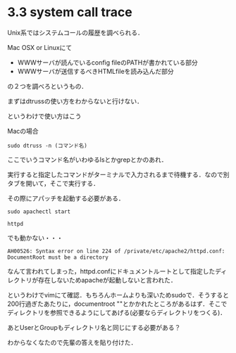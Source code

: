 # 3.3 system call trace
Unix系ではシステムコールの履歴を調べられる．

Mac OSX or Linuxにて

+ WWWサーバが読んでいるconfig fileのPATHが書かれている部分
+ WWWサーバが送信するべきHTMLfileを読み込んだ部分

の２つを調べろというもの．

まずはdtrussの使い方をわからないと行けない．

というわけで使い方はこう

Macの場合

```
sudo dtruss -n (コマンド名)
```

ここでいうコマンド名がいわゆるlsとかgrepとかのあれ．

実行すると指定したコマンドがターミナルで入力されるまで待機する．なので別タブを開いて，そこで実行する．

その際にアパッチを起動する必要がある．

```
sudo apachectl start
```

```
httpd
```

でも動かない・・・

```
AH00526: Syntax error on line 224 of /private/etc/apache2/httpd.conf:
DocumentRoot must be a directory
```
なんて言われてしまった，httpd.confにドキュメントルートとして指定したディレクトリが存在しないためapacheが起動しないと言われた．

というわけでvimにて確認．もちろんホームよりも深いためsudoで．そうすると200行過ぎたあたりに，documentroot ""とかかれたところがあるはず．そこでディレクトリを参照できるようにしてあげる(必要ならディレクトリをつくる)．

あとUserとGroupもディレクトリ名と同じにする必要がある？

わからなくなたので先輩の答えを貼り付けた．



